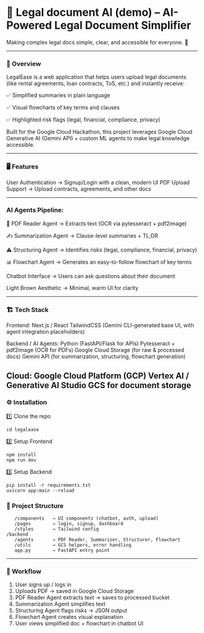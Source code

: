 # 📜 Legal document AI (demo) – AI-Powered Legal Document Simplifier

Making complex legal docs simple, clear, and accessible for everyone. 🚀

---
### 🌟 Overview

LegalEase is a web application that helps users upload legal documents (like rental agreements, loan contracts, ToS, etc.) and instantly receive:

✅ Simplified summaries in plain language

✅ Visual flowcharts of key terms and clauses

✅ Highlighted risk flags (legal, financial, compliance, privacy)

Built for the Google Cloud Hackathon, this project leverages Google Cloud Generative AI (Gemini API) + custom ML agents to make legal knowledge accessible.

---
### 🖥️ Features

User Authentication → Signup/Login with a clean, modern UI
PDF Upload Support → Upload contracts, agreements, and other docs

---
### AI Agents Pipeline:

📄 PDF Reader Agent → Extracts text (OCR via pytesseract + pdf2image)

✍️ Summarization Agent → Clause-level summaries + TL;DR

⚠️ Structuring Agent → Identifies risks (legal, compliance, financial, privacy)

📊 Flowchart Agent → Generates an easy-to-follow flowchart of key terms

Chatbot Interface → Users can ask questions about their document

Light Brown Aesthetic → Minimal, warm UI for clarity

---
### 🏗️ Tech Stack

Frontend:
Next.js / React
TailwindCSS
(Gemini CLI-generated base UI, with agent integration placeholders)

Backend / AI Agents:
Python (FastAPI/Flask for APIs)
Pytesseract + pdf2image (OCR for PDFs)
Google Cloud Storage (for raw & processed docs)
Gemini API (for summarization, structuring, flowchart generation)

Cloud:
Google Cloud Platform (GCP)
Vertex AI / Generative AI Studio
GCS for document storage
---
### ⚙️ Installation
1️⃣ Clone the repo
```git clone https://github.com/your-username/legalease.git
cd legalease
```

2️⃣ Setup Frontend
```cd frontend
npm install
npm run dev
```

3️⃣ Setup Backend
```cd backend
pip install -r requirements.txt
uvicorn app:main --reload
```

### 📂 Project Structure
```/frontend
   /components   → UI components (chatbot, auth, upload)
   /pages        → login, signup, dashboard
   /styles       → Tailwind config
/backend
   /agents       → PDF Reader, Summarizer, Structurer, Flowchart
   /utils        → GCS helpers, error handling
   app.py        → FastAPI entry point
```
---
### 🚦 Workflow
1. User signs up / logs in
2. Uploads PDF → saved in Google Cloud Storage
3. PDF Reader Agent extracts text → saves to processed bucket
4. Summarization Agent simplifies text
5. Structuring Agent flags risks → JSON output
6. Flowchart Agent creates visual explanation
7. User views simplified doc + flowchart in chatbot UI
